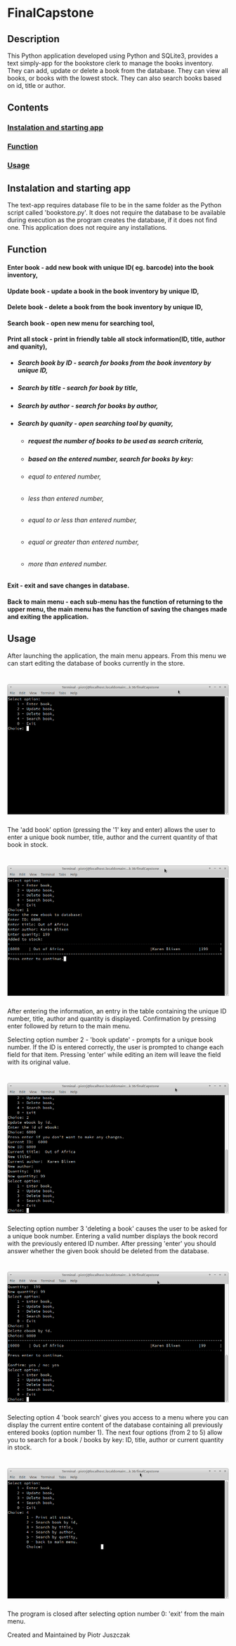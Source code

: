# FinalCapstone
## Description
This Python application developed using Python and SQLite3, provides a text simply-app for the bookstore clerk to manage the books inventory. They can add, update or delete a book from the database. They can view all books, or books with the lowest stock. They can also search books based on id, title or author. 
## Contents
### [Instalation and starting app](#instalation-and-starting-app)
### [Function](#function)
### [Usage](#usage)

## Instalation and starting app
The text-app requires database file to be in the same folder as the Python script called 'bookstore.py'. It does not require the database to be available during execution as the program creates the database, if it does not find one.  This application does not require any installations.
## Function
#### Enter book - add new book with unique ID( eg. barcode) into the book inventory,
#### Update book - update a book in the book inventory by unique ID,
#### Delete book -  delete a book from the book inventory by unique ID,
#### Search book - open new menu for searching tool,
#### Print all stock - print in friendly table all stock information(ID, title, author and quanity), 
* ##### Search book by ID - search for books from the book inventory by unique ID,
* ##### Search by title - search for book by title,
* ##### Search by author - search for books by author,
* ##### Search by quanity - open searching tool by quanity,
  * ##### request the number of books to be used as search criteria,
  * ##### based on the entered number, search for books by key:
  * ###### equal to entered number,
  * ###### less than entered number,
  * ###### equal to or less than entered number,
  * ###### equal or greater than entered number,
  * ###### more than entered number.
#### Exit - exit and save changes in database.
#### Back to main menu - each sub-menu has the function of returning to the upper menu, the main menu has the function of saving the changes made and exiting the application.
## Usage
After launching the application, the main menu appears.
From this menu we can start editing the database of books currently in the store.
# ![This is an image](images/md_1.png)

The 'add book' option (pressing the '1' key and enter) allows the user to enter a unique book number, title, author and the current quantity of that book in stock.

# ![This is an image](images/md_2.png)

After entering the information, an entry in the table containing the unique ID number, title, author and quantity is displayed. Confirmation by pressing enter followed by return to the main menu.

Selecting option number 2 - 'book update' - prompts for a unique book number. If the ID is entered correctly, the user is prompted to change each field for that item. Pressing 'enter' while editing an item will leave the field with its original value.

# ![This is an image](images/md_3.png)

Selecting option number 3 'deleting a book' causes the user to be asked for a unique book number. Entering a valid number displays the book record with the previously entered ID number. After pressing 'enter' you should answer whether the given book should be deleted from the database.

# ![This is an image](images/md_4.png)

Selecting option 4 'book search' gives you access to a menu where you can display the current entire content of the database containing all previously entered books (option number 1).
The next four options (from 2 to 5) allow you to search for a book / books by key: ID, title, author or current quantity in stock.

# ![This is an image](images/md_5.png)

The program is closed after selecting option number 0: 'exit' from the main menu.

Created and Maintained by Piotr Juszczak




